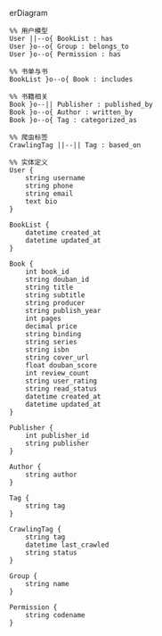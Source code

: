 erDiagram

    %% 用户模型
    User ||--o{ BookList : has
    User }o--o{ Group : belongs_to
    User }o--o{ Permission : has

    %% 书单与书
    BookList }o--o{ Book : includes

    %% 书籍相关
    Book }o--|| Publisher : published_by
    Book }o--o{ Author : written_by
    Book }o--o{ Tag : categorized_as

    %% 爬虫标签
    CrawlingTag ||--|| Tag : based_on

    %% 实体定义
    User {
        string username
        string phone
        string email
        text bio
    }

    BookList {
        datetime created_at
        datetime updated_at
    }

    Book {
        int book_id
        string douban_id
        string title
        string subtitle
        string producer
        string publish_year
        int pages
        decimal price
        string binding
        string series
        string isbn
        string cover_url
        float douban_score
        int review_count
        string user_rating
        string read_status
        datetime created_at
        datetime updated_at
    }

    Publisher {
        int publisher_id
        string publisher
    }

    Author {
        string author
    }

    Tag {
        string tag
    }

    CrawlingTag {
        string tag
        datetime last_crawled
        string status
    }

    Group {
        string name
    }

    Permission {
        string codename
    }
